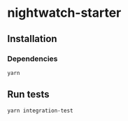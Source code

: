 # nightwatch-starter

## Installation
### Dependencies
`yarn`

## Run tests
`yarn integration-test`
